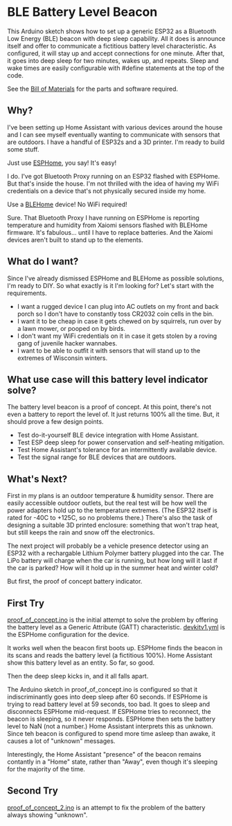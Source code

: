 # BLE Battery Level Beacon
This Arduino sketch shows how to set up a generic ESP32 as a Bluetooth Low Energy (BLE) beacon with deep sleep capability. All it does is announce itself and offer to communicate a fictitious battery level characteristic. As configured, it will stay up and accept connections for one minute. After that, it goes into deep sleep for two minutes, wakes up, and repeats. Sleep and wake times are easily configurable with #define statements at the top of the code.

See the [Bill of Materials](Bill_Of_Materials.txt) for the parts and software required.

## Why?
I've been setting up Home Assistant with various devices around the house and I can see myself eventually wanting to communicate with sensors that are outdoors. I have a handful of ESP32s and a 3D printer. I'm ready to build some stuff.

Just use [ESPHome](esphome.io), you say! It's easy!

I do. I've got Bluetooth Proxy running on an ESP32 flashed with ESPHome. But that's inside the house. I'm not thrilled with the idea of having my WiFi credentials on a device that's not physically secured inside my home.

Use a [BLEHome](https://bthome.io/) device! No WiFi required!

Sure. That Bluetooth Proxy I have running on ESPHome is reporting temperature and humidity from Xaiomi sensors flashed with BLEHome firmware. It's fabulous... until I have to replace batteries. And the Xaiomi devices aren't built to stand up to the elements.

## What do I want?
Since I've already dismissed ESPHome and BLEHome as possible solutions, I'm ready to DIY. So what exactly is it I'm looking for? Let's start with the requirements.
* I want a rugged device I can plug into AC outlets on my front and back porch so I don't have to constantly toss CR2032 coin cells in the bin.
* I want it to be cheap in case it gets chewed on by squirrels, run over by a lawn mower, or pooped on by birds.
* I don't want my WiFi credentials on it in case it gets stolen by a roving gang of juvenile hacker wannabes.
* I want to be able to outfit it with sensors that will stand up to the extremes of Wisconsin winters.

## What use case will this battery level indicator solve?
The battery level beacon is a proof of concept. At this point, there's not even a battery to report the level of. It just returns 100% all the time. But, it should prove a few design points.
* Test do-it-yourself BLE device integration with Home Assistant.
* Test ESP deep sleep for power conservation and self-heating mitigation.
* Test Home Assistant's tolerance for an intermittently available device.
* Test the signal range for BLE devices that are outdoors.

## What's Next?
First in my plans is an outdoor temperature & humidity sensor. There are easily accessible outdoor outlets, but the real test will be how well the power adapters hold up to the temperature extremes. (The ESP32 itself is rated for -40C to +125C, so no problems there.) There's also the task of designing a suitable 3D printed enclosure: something that won't trap heat, but still keeps the rain and snow off the electronics.

The next project will probably be a vehicle presence detector using an ESP32 with a rechargable Lithium Polymer battery plugged into the car. The LiPo battery will charge when the car is running, but how long will it last if the car is parked? How will it hold up in the summer heat and winter cold?

But first, the proof of concept battery indicator.

## First Try
[proof_of_concept.ino](https://github.com/DavesCodeMusings/BLE-Battery-Beacon/blob/main/proof_of_concept.ino) is the initial attempt to solve the problem by offering the battery level as a Generic Attribute (GATT) characteristic. [devkitv1.yml](https://github.com/DavesCodeMusings/BLE-Battery-Beacon/blob/main/devkitv1.yml) is the ESPHome configuration for the device.

It works well when the beacon first boots up. ESPHome finds the beacon in its scans and reads the battery level (a fictitious 100%). Home Assistant show this battery level as an entity. So far, so good.

Then the deep sleep kicks in, and it all falls apart.

The Arduino sketch in proof_of_concept.ino is configured so that it indiscriminantly goes into deep sleep after 60 seconds. If ESPHome is trying to read battery level at 59 seconds, too bad. It goes to sleep and disconnects ESPHome mid-request. If ESPHome tries to reconnect, the beacon is sleeping, so it never responds. ESPHome then sets the battery level to NaN (not a number.) Home Assistant interprets this as unknown. Since teh beacon is configured to spend more time asleep than awake, it causes a lot of "unknown" messages.

Interestingly, the Home Assistant "presence" of the beacon remains contantly in a "Home" state, rather than "Away", even though it's sleeping for the majority of the time.

## Second Try
[proof_of_concept_2.ino](https://github.com/DavesCodeMusings/BLE-Battery-Beacon/blob/main/proof_of_concept_2.ino) is an attempt to fix the problem of the battery always showing "unknown".

